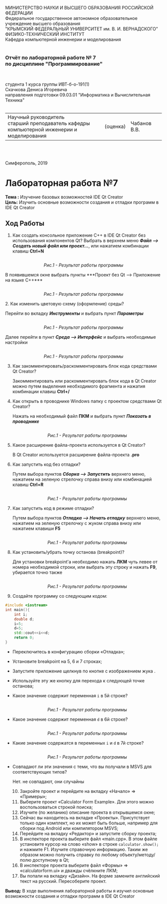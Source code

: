 МИНИСТЕРСТВО НАУКИ  И ВЫСШЕГО ОБРАЗОВАНИЯ РОССИЙСКОЙ ФЕДЕРАЦИИ  
Федеральное государственное автономное образовательное учреждение высшего образования  
"КРЫМСКИЙ ФЕДЕРАЛЬНЫЙ УНИВЕРСИТЕТ им. В. И. ВЕРНАДСКОГО"  
ФИЗИКО-ТЕХНИЧЕСКИЙ ИНСТИТУТ  
Кафедра компьютерной инженерии и моделирования
<br/><br/>

### Отчёт по лабораторной работе № 7<br/> по дисциплине "Программирование"
<br/>

студента 1 курса группы ИВТ-б-о-191(1)  
Скачкова Дениса Игоревича  
направления подготовки 09.03.01 "Информатика и Вычислительная Техника"  
<br/>

<table>
<tr><td>Научный руководитель<br/> старший преподаватель кафедры<br/> компьютерной инженерии и моделирования</td>
<td>(оценка)</td>
<td>Чабанов В.В.</td>
</tr>
</table>
<br/><br/>

Симферополь, 2019





# Лабораторная работа №7
**Тема :** Изучение базовых возможностей IDE Qt Creator  
**Цель:**  Изучить основные возможности создания и отладки программ в IDE Qt Creator   

## **Ход Работы**

1. Как создать консольное приложение С++ в IDE Qt Creator без использования компонентов Qt?
   Выбрать в верхнем меню ***Файл --> Создать новый файл или проект...***, или нажатием комбинации клавиш **Ctrl+N**

<p align="center"><img src="s" alt=""></p>
<p align="center"><i>Рис.1 - Результат работы программы</i></p>
   В появившемся окне выбрать пункты ***Проект без Qt --> Приложение на языке С++***

<p align="center"><img src="s" alt=""></p>
<p align="center"><i>Рис.1 - Результат работы программы</i></p>
2. Как изменить цветовую схему (оформление) среды?

   Перейти во вкладку ***Инструменты*** и выбрать пункт ***Параметры***

   <p align="center"><img src="s" alt=""></p>
   <p align="center"><i>Рис.1 - Результат работы программы</i></p>

   Далее перейти в пункт ***Среда --> Интерфейс*** и выбрать необходимые настройки

   <p align="center"><img src="s" alt=""></p>
   <p align="center"><i>Рис.1 - Результат работы программы</i></p>

3. Как закомментировать/раскомментировать блок кода средствами Qt Creator?

   Закомментировать или раскомментировать блок кода в Qt Creator можно путем выделения необходимого фрагмента и нажатия комбинации клавиш **Ctrl+/**

4. Как открыть в проводнике Windows папку с проектом средствами Qt Creator?

   Нажать на необходимый файл **ПКМ** и выбрать пункт ***Показать в проводнике***

   <p align="center"><img src="s" alt=""></p>
   <p align="center"><i>Рис.1 - Результат работы программы</i></p>

5. Какое расширение файла-проекта используется в Qt Creator?

   В Qt Creator используется расширение файла-проекта **.pro**

6. Как запустить код без отладки?

   Путем выбора пунктов ***Сборка --> Запустить*** верхнего меню, нажатием на зеленую стрелочку справа внизу или комбинацией клавиш **Ctrl+R**

   <p align="center"><img src="s" alt=""></p>
   <p align="center"><i>Рис.1 - Результат работы программы</i></p>

7. Как запустить код в режиме отладки?

   Путем выбора пунктов ***Отладка --> Начать отладку*** верхнего меню, нажатием на зеленую стрелочку с жуком справа внизу или нажатием клавиши **F5**

   <p align="center"><img src="s" alt=""></p>
   <p align="center"><i>Рис.1 - Результат работы программы</i></p>

8. Как установить/убрать точку останова (breakpoint)?

   Для установки breakpoint'а необходимо нажать **ЛКМ** чуть левее от номера необходимой строки, или выбрать эту строку и нажать **F9**, убирается точно также

   <p align="center"><img src="s" alt=""></p>
   <p align="center"><i>Рис.1 - Результат работы программы</i></p>

9. Создайте программу со следующим кодом:
```c++
#include <iostream>
int main(){
    int i;
    double d;
    i=5;
    d=5;
    std::cout<<i<<d;
    return 0;
}
```
- Переключитесь в конфигурацию сборки «Отладка»;

- Установите breakpoint на 5, 6 и 7 строках;

- Запустите приложение щелкнув по кнопке с изображением жука .

- Используйте эту же кнопку для перехода к следующей точке останова;

- Какое значение содержит переменная `i` в 5й строке?

  <p align="center"><img src="s" alt=""></p>
  <p align="center"><i>Рис.1 - Результат работы программы</i></p>

- Какое значение содержит переменная `d` в 6й строке?

  <p align="center"><img src="s" alt=""></p>
  <p align="center"><i>Рис.1 - Результат работы программы</i></p>

- Какие значение содержатся в переменных `i` и  `d` в 7й строке?

  <p align="center"><img src="s" alt=""></p>
  <p align="center"><i>Рис.1 - Результат работы программы</i></p>

- Совпадают ли эти значения с теми, что вы получали в MSVS для соответствующих типов?

  Нет. не совпадают, они случайны

  10. Закройте проект и перейдите на вкладку «Начало» => «Примеры»;
  11. Выберите проект «Calculator Form Example». Для этого можно воспользоваться строкой поиска;
  12. Изучите (по желанию) описание проекта в открывшемся окне;
  13. Сейчас вы находитесь на вкладке «Проекты». Присутствует только один комплект, но их может быть больше, например для сборки под Android или компилятором MSVS;
  14. Перейдите на вкладку «Редактор» и запустите сборку проекта;
  15. В инспекторе проекта выберите файл «main.cpp». В этом файле установите курсор на слово «show» в строке `calculator.show();` и нажмите F1. Изучите справочную информацию. Таким же образом можно получить справку по любому объекту/методу/полю доступному в Qt;
  16. В инспекторе проекта выберите файл «Формы» => «calculatorform.ui» и дважды счёлкните ЛКМ;
  17. Вы попали на вкладку «Дизайн». На форме замените английский текст на русский. Пересоберите проект.

**Вывод:** В ходе выполнения лабораторной работы я изучил основные возможности создания и отладки программ в IDE Qt Creator